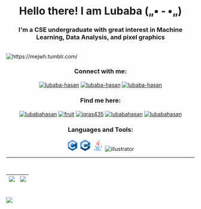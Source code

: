 <h1 align="center"> Hello there! I am Lubaba („• ֊ •„) </h1>
<h3 align="center"> I'm a CSE undergraduate with great interest in Machine Learning, Data Analysis, and pixel graphics </h3>
<br/>

<!-- image - image link - image source -->
<img align="right" src="https://64.media.tumblr.com/27a69fe9243c5d39d83e3a5a88a5c4ba/32a42778a011479f-c1/s1280x1920/04d5ce9ece88f84793d0e397ea6797f9bc768f2e.gifv" alt="https://mejwh.tumblr.com/" width="600"/>
<!--[![image](https://64.media.tumblr.com/27a69fe9243c5d39d83e3a5a88a5c4ba/32a42778a011479f-c1/s1280x1920/04d5ce9ece88f84793d0e397ea6797f9bc768f2e.gifv)](https://mejwh.tumblr.com/) -->

 ---

<!-- Socials -->

<h3 align="center">Connect with me:</h3>
<p align="center">
  <a href="https://linkedin.com/in/lubaba-hasan" target="blank"><img align="center" src="https://raw.githubusercontent.com/rahuldkjain/github-profile-readme-generator/master/src/images/icons/Social/linked-in-alt.svg" alt="lubaba-hasan" height="25" width="25"/></a>
  <a href="https://www.facebook.com/practicalgrapefruit/" target="blank"><img align="center" src="https://raw.githubusercontent.com/rahuldkjain/github-profile-readme-generator/master/src/images/icons/Social/facebook-alt.svg" alt="lubaba-hasan" height="25" width="25"/></a>
  <a href="https://www.instagram.com/thebrowncuppycake/" target="blank"><img align="center" src="https://raw.githubusercontent.com/rahuldkjain/github-profile-readme-generator/master/src/images/icons/Social/instagram.svg" alt="lubaba-hasan" height="25" width="25"/></a>
</p>

<!-- Online Judges -->

<h3 align="center">Find me here:</h3>
<p align="center">
   <a href="https://kaggle.com/lubabahasan" target="blank"><img align="center" src="https://raw.githubusercontent.com/rahuldkjain/github-profile-readme-generator/master/src/images/icons/Social/kaggle.svg" alt="lubabahasan" height="25" width="25"/></a>
   <a href="https://www.codechef.com/users/fruit" target="blank"><img align="center" src="https://cdn.jsdelivr.net/npm/simple-icons@3.1.0/icons/codechef.svg" alt="fruit" height="25" width="25"/></a>
   <a href="https://www.hackerrank.com/iqras435" target="blank"><img align="center" src="https://raw.githubusercontent.com/rahuldkjain/github-profile-readme-generator/master/src/images/icons/Social/hackerrank.svg" alt="iqras435" height="25" width="25"/></a>
   <a href="https://codeforces.com/profile/lubabahasan" target="blank"><img align="center" src="https://raw.githubusercontent.com/rahuldkjain/github-profile-readme-generator/master/src/images/icons/Social/codeforces.svg" alt="lubabahasan" height="25" width="25"/></a>
   <a href="https://www.leetcode.com/lubabahasan" target="blank"><img align="center" src="https://raw.githubusercontent.com/rahuldkjain/github-profile-readme-generator/master/src/images/icons/Social/leet-code.svg" alt="lubabahasan" height="25" width="25"/></a>
</p>


<!-- Languages -->

<h3 align="center">Languages and Tools:</h3>
<p align="center">
  <a target="_blank" rel="noreferrer"> <img src="https://raw.githubusercontent.com/devicons/devicon/master/icons/c/c-original.svg" alt="c" width="30" height="30"/> </a>
   <a target="_blank" rel="noreferrer"> <img src="https://raw.githubusercontent.com/devicons/devicon/master/icons/cplusplus/cplusplus-original.svg" alt="cplusplus" width="30" height="30"/> </a>
   <a target="_blank" rel="noreferrer"> <img src="https://raw.githubusercontent.com/devicons/devicon/master/icons/java/java-original.svg" alt="java" width="30" height="30"/> </a>
   <a target="_blank" rel="noreferrer"> <img src="https://www.vectorlogo.zone/logos/adobe_illustrator/adobe_illustrator-icon.svg" alt="illustrator" width="30" height="30"/> </a>
</p>

  ---
<!-- Stats -->
<p>&nbsp;
  <!--<img align="center" src="https://github-readme-stats.vercel.app/api?username=lubabahasan&show_icons=true&locale=en" alt="lubabahasan" />-->

  | ![](https://github-readme-stats.vercel.app/api?username=lubabahasan&theme=nightowl&hide_border=false&include_all_commits=false&count_private=false&show_icons=true&locale=en&border_radius=16&card_width=420&number_format=short) | ![](https://github-readme-streak-stats.herokuapp.com/?user=lubabahasan&theme=nightowl&hide_border=false&card_width=420&border_radius=16) <br/> |
  | :---: | :---: |
  ![](https://github-readme-stats.vercel.app/api/top-langs/?username=lubabahasan&theme=nightowl&hide_border=false&include_all_commits=false&count_private=false&layout=donut&border_radius=16)<br/>
  ---
</p>  


